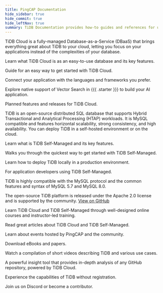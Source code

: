 ```yaml
---
title: PingCAP Documentation
hide_sidebar: true
hide_commit: true
hide_leftNav: true
summary: TiDB Documentation provides how-to guides and references for using TiDB Cloud and TiDB Self-Managed, including data migration and application building. TiDB Cloud is a fully-managed Database-as-a-Service, offering easy access to the power of a cloud-native, distributed SQL database. TiDB is an open-source distributed SQL database with MySQL compatibility, horizontal scalability, and high availability. Developers can access documentation for application development and explore additional resources such as TiDB Playground, PingCAP Education, and community engagement opportunities.
---
```


<DocHomeContainer title="TiDB Documentation" subTitle="Explore the how-to guides and references you need to use {{{ .starter }}}, TiDB Cloud Dedicated and TiDB Self-Managed, migrate data, and build your applications on the database." ctaLabel="Start {{{ .starter }}} for Free" ctaLink="https://tidbcloud.com/free-trial">

<DocHomeSection label="TiDB Cloud" anchor="tidb-cloud" id="tidb-cloud">

TiDB Cloud is a fully-managed Database-as-a-Service (DBaaS) that brings everything great about TiDB to your cloud, letting you focus on your applications instead of the complexities of your database.

<DocHomeCardContainer>

<DocHomeCard href="/tidbcloud/tidb-cloud-intro" label="What is TiDB Cloud" icon="cloud-product-mauve">

Learn what TiDB Cloud is as an easy-to-use database and its key features.

</DocHomeCard>

<DocHomeCard href="/tidbcloud/tidb-cloud-quickstart" label="Get started with {{{ .starter }}}" icon="cloud-getstarted-mauve">

Guide for an easy way to get started with TiDB Cloud.

</DocHomeCard>

<DocHomeCard href="/tidbcloud/dev-guide-overview" label="Developer Guide" icon="cloud-developer-mauve">

Connect your application with the languages and frameworks you prefer.

</DocHomeCard>

<DocHomeCard href="/tidbcloud/vector-search-overview" label="Vector Search in {{{ .starter }}} (Beta)" icon="cloud-vector-mauve">

Explore native support of Vector Search in {{{ .starter }}} to build your AI application.

</DocHomeCard>

<DocHomeCard href="/tidbcloud/tidb-cloud-roadmap" label="TiDB Cloud Roadmap" icon="cloud-roadmap-mauve">

Planned features and releases for TiDB Cloud.

</DocHomeCard>

</DocHomeCardContainer>

</DocHomeSection>

<DocHomeSection label="TiDB Self-Managed" anchor="tidb-self-managed" id="tidb-self-managed">

<!-- Localization note for TiDB:

- English: use distributed SQL, and start to emphasize HTAP
- Chinese: can keep "NewSQL" and emphasize one-stop real-time HTAP ("一栈式实时 HTAP")
- Japanese: use NewSQL because it is well-recognized

-->

TiDB is an open-source distributed SQL database that supports Hybrid Transactional and Analytical Processing (HTAP) workloads. It is MySQL compatible and features horizontal scalability, strong consistency, and high availability. You can deploy TiDB in a self-hosted environment or on the cloud.

<DocHomeCardContainer>

<DocHomeCard href="/tidb/stable/overview" label="What is TiDB Self-Managed" icon="oss-product-blue">

Learn what is TiDB Self-Managed and its key features.

</DocHomeCard>

<DocHomeCard href="/tidb/stable/quick-start-with-tidb" label="Get started with TiDB Self-Managed" icon="oss-getstarted-blue">

Walks you through the quickest way to get started with TiDB Self-Managed.

</DocHomeCard>

<DocHomeCard href="/tidb/stable/production-deployment-using-tiup" label="Deploy a Local TiDB Cluster" icon="oss-deploy-blue">

Learn how to deploy TiDB locally in a production environment.

</DocHomeCard>

<DocHomeCard href="/tidb/stable/dev-guide-overview" label="Developer Guide" icon="oss-developer-blue">

For application developers using TiDB Self-Managed.

</DocHomeCard>

<DocHomeCard href="/tidb/stable/mysql-compatibility" label="MySQL Compatibility" icon="oss-mysql-blue">

TiDB is highly compatible with the MySQL protocol and the common features and syntax of MySQL 5.7 and MySQL 8.0.

</DocHomeCard>

</DocHomeCardContainer>

The open-source TiDB platform is released under the Apache 2.0 license and is supported by the community. [View on GitHub](https://github.com/pingcap/tidb)

</DocHomeSection>

<DocHomeSection label="More Resources" anchor="resources" id="resources">

<DocHomeCardContainer>

<DocHomeCard href="https://www.pingcap.com/education/" label="Learning Center" icon="global-tidb-education">

Learn TiDB Cloud and TiDB Self-Managed through well-designed online courses and instructor-led training.

</DocHomeCard>

<DocHomeCard href="https://www.pingcap.com/blog/" label="Blog" icon="global-tidb-blog">

Read great articles about TiDB Cloud and TiDB Self-Managed.

</DocHomeCard>

<DocHomeCard href="https://www.pingcap.com/event/" label="Events" icon="global-tidb-events">

Learn about events hosted by PingCAP and the community.

</DocHomeCard>

<DocHomeCard href="https://www.pingcap.com/ebook-whitepaper/" label="eBooks & Papers" icon="global-tidb-ebook">

Download eBooks and papers.

</DocHomeCard>

<DocHomeCard href="https://www.pingcap.com/videos/" label="Videos" icon="global-tidb-video">

Watch a compilation of short videos describing TiDB and various use cases.

</DocHomeCard>

<DocHomeCard href="https://ossinsight.io/" label="OSS Insight" icon="global-tidb-ossinsight">

A powerful insight tool that provides in-depth analysis of any GitHub repository, powered by TiDB Cloud.

</DocHomeCard>

<DocHomeCard href="https://play.tidbcloud.com/?utm_source=docs&utm_medium=home_more_resources" label="Playground" icon="global-tidb-playground">

Experience the capabilities of TiDB without registration.

</DocHomeCard>

<DocHomeCard href="https://discord.gg/DQZ2dy3cuc?utm_source=doc" label="Join our community on Discord" icon="global-tidb-discord" colspan="2" actionBtnLabel="Join Community" ctaGraphic="global-iso-hand">

Join us on Discord or become a contributor.

</DocHomeCard>

</DocHomeCardContainer>

</DocHomeSection>

</DocHomeContainer>
